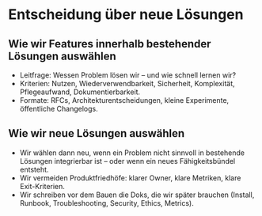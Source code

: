 # Entscheidung über neue Lösungen

## Wie wir Features innerhalb bestehender Lösungen auswählen

- Leitfrage: Wessen Problem lösen wir – und wie schnell lernen wir?
- Kriterien: Nutzen, Wiederverwendbarkeit, Sicherheit, Komplexität, Pflegeaufwand, Dokumentierbarkeit.
- Formate: RFCs, Architekturentscheidungen, kleine Experimente, öffentliche Changelogs.

## Wie wir neue Lösungen auswählen

- Wir wählen dann neu, wenn ein Problem nicht sinnvoll in bestehende Lösungen integrierbar ist – oder wenn ein neues
  Fähigkeitsbündel entsteht.
- Wir vermeiden Produktfriedhöfe: klarer Owner, klare Metriken, klare Exit-Kriterien.
- Wir schreiben vor dem Bauen die Doks, die wir später brauchen (Install, Runbook, Troubleshooting, Security, Ethics,
  Metrics).
